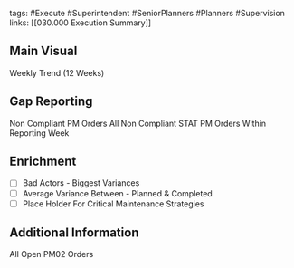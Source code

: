 tags:
	#Execute
	#Superintendent
	#SeniorPlanners
	#Planners
	#Supervision	
	links:
		[[030.000 Execution Summary]]
## Main Visual

Weekly Trend (12 Weeks)

## Gap Reporting

Non Compliant PM Orders All
Non Compliant STAT PM Orders Within Reporting Week 

## Enrichment

 - [ ] Bad Actors - Biggest Variances
 - [ ] Average Variance Between - Planned & Completed
 - [ ] Place Holder For Critical Maintenance Strategies

## Additional Information
All Open PM02 Orders

